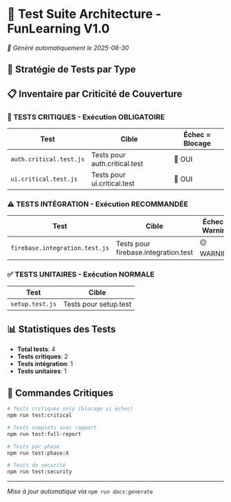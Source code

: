 # 🧪 Test Suite Architecture - FunLearning V1.0

_🤖 Généré automatiquement le 2025-08-30_

## 🎯 Stratégie de Tests par Type

## 📋 Inventaire par Criticité de Couverture

### 🚨 TESTS CRITIQUES - Exécution OBLIGATOIRE

| Test                    | Cible                         | Échec = Blocage |
| ----------------------- | ----------------------------- | --------------- |
| `auth.critical.test.js` | Tests pour auth.critical.test | 🔴 OUI          |
| `ui.critical.test.js`   | Tests pour ui.critical.test   | 🔴 OUI          |

### ⚠️ TESTS INTÉGRATION - Exécution RECOMMANDÉE

| Test                           | Cible                                | Échec = Warning |
| ------------------------------ | ------------------------------------ | --------------- |
| `firebase.integration.test.js` | Tests pour firebase.integration.test | 🟡 WARNING      |

### ✅ TESTS UNITAIRES - Exécution NORMALE

| Test            | Cible                 |
| --------------- | --------------------- |
| `setup.test.js` | Tests pour setup.test |

## 📊 Statistiques des Tests

- **Total tests**: 4
- **Tests critiques**: 2
- **Tests intégration**: 1
- **Tests unitaires**: 1

## 🎯 Commandes Critiques

```bash
# Tests critiques only (blocage si échec)
npm run test:critical

# Tests complets avec rapport
npm run test:full-report

# Tests par phase
npm run test:phase:X

# Tests de sécurité
npm run test:security
```

---

_Mise à jour automatique via `npm run docs:generate`_
